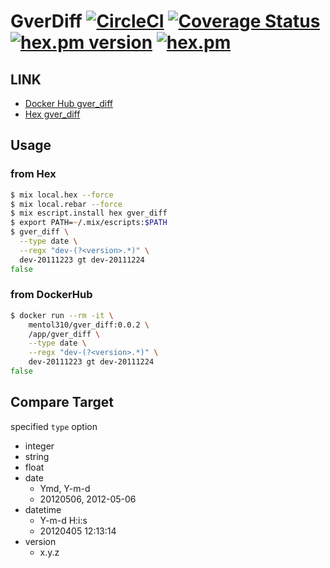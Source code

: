 # GverDiff [![CircleCI](https://circleci.com/gh/somen440/gver_diff.svg?style=shield)](https://circleci.com/gh/somen440/gver_diff) [![Coverage Status](https://coveralls.io/repos/github/somen440/gver_diff/badge.svg)](https://coveralls.io/github/somen440/gver_diff) [![hex.pm version](https://img.shields.io/hexpm/v/gver_diff.svg)](https://hex.pm/packages/gver_diff) [![hex.pm](https://img.shields.io/hexpm/l/gver_diff.svg)](https://github.com/somen440/gver_diff/blob/master/LICENSE)

## LINK

- [Docker Hub gver_diff](https://hub.docker.com/repository/docker/mentol310/gver_diff)
- [Hex gver_diff](https://hex.pm/packages/gver_diff)

## Usage

### from Hex

```zsh
$ mix local.hex --force
$ mix local.rebar --force
$ mix escript.install hex gver_diff
$ export PATH=~/.mix/escripts:$PATH
$ gver_diff \
  --type date \
  --regx "dev-(?<version>.*)" \
  dev-20111223 gt dev-20111224
false
```

### from DockerHub

```zsh
$ docker run --rm -it \
    mentol310/gver_diff:0.0.2 \
    /app/gver_diff \
    --type date \
    --regx "dev-(?<version>.*)" \
    dev-20111223 gt dev-20111224
false
```

## Compare Target

specified `type` option

- integer
- string
- float
- date
    - Ymd, Y-m-d
    - 20120506, 2012-05-06
- datetime
    - Y-m-d H:i:s
    - 20120405 12:13:14
- version
    - x.y.z
